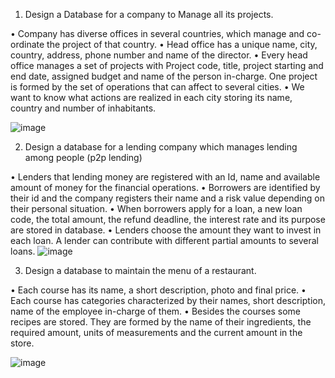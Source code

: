 1.	Design a Database for a company to Manage all its projects.

•	Company has diverse offices in several countries, which manage and co-ordinate the project of that country.
•	Head office has a unique name, city, country, address, phone number and name of the director.
•	Every head office manages a set of projects with Project code, title, project starting and end date, assigned budget and name of the person in-charge. One project is formed by the set of operations that can affect to several cities.
•	We want to know what actions are realized in each city storing its name, country and number of inhabitants.

![image](https://user-images.githubusercontent.com/52603892/113897818-45b1c200-9799-11eb-84fb-498d0ed36e70.png)

 

2.	Design a database for a lending company which manages lending among people (p2p lending)

•	Lenders that lending money are registered with an Id, name and available amount of money for the financial operations. 
•	Borrowers are identified by their id and the company registers their name and a risk value depending on their personal situation.
•	When borrowers apply for a loan, a new loan code, the total amount, the refund deadline, the interest rate and its purpose are stored in database. 
•	Lenders choose the amount they want to invest in each loan. A lender can contribute with different partial amounts to several loans.
 ![image](https://user-images.githubusercontent.com/52603892/113897834-49454900-9799-11eb-9420-bde733acfd6e.png)


3.	Design a database to maintain the menu of a restaurant.

•	Each course has its name, a short description, photo and final price.
•	Each course has categories characterized by their names, short description, name of the employee in-charge of them.
•	Besides the courses some recipes are stored. They are formed by the name of their ingredients, the required amount, units of measurements and the current amount in the store.
 

![image](https://user-images.githubusercontent.com/52603892/113897847-4cd8d000-9799-11eb-8da2-740d6cdcb31c.png)
